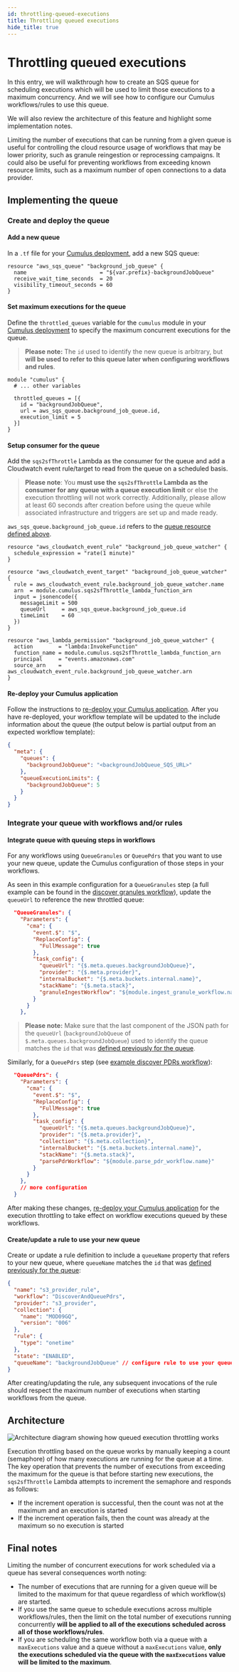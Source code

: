 ```yaml
---
id: throttling-queued-executions
title: Throttling queued executions
hide_title: true
---
```


# Throttling queued executions

In this entry, we will walkthrough how to create an SQS queue for scheduling executions which will be used to limit those executions to a maximum concurrency. And we will see how to configure our Cumulus workflows/rules to use this queue.

We will also review the architecture of this feature and highlight some implementation notes.

Limiting the number of executions that can be running from a given queue is useful for controlling the cloud resource usage of workflows that may be lower priority, such as granule reingestion or reprocessing campaigns. It could also be useful for preventing workflows from exceeding known resource limits, such as a maximum number of open connections to a data provider.

## Implementing the queue

### Create and deploy the queue

#### Add a new queue

In a `.tf` file for your [Cumulus deployment](./../deployment/README.md#deploy-the-cumulus-instance), add a new SQS queue:

```hcl
resource "aws_sqs_queue" "background_job_queue" {
  name                       = "${var.prefix}-backgroundJobQueue"
  receive_wait_time_seconds  = 20
  visibility_timeout_seconds = 60
}
```

#### Set maximum executions for the queue

Define the `throttled_queues` variable for the `cumulus` module in your [Cumulus deployment](./../deployment/README.md#deploy-the-cumulus-instance) to specify the maximum concurrent executions for the queue.

> **Please note:** The `id` used to identify the new queue is arbitrary, but **will be used to refer to this queue later when configuring workflows and rules**.

```hcl
module "cumulus" {
  # ... other variables

  throttled_queues = [{
    id = "backgroundJobQueue",
    url = aws_sqs_queue.background_job_queue.id,
    execution_limit = 5
  }]
}
```

#### Setup consumer for the queue

Add the `sqs2sfThrottle` Lambda as the consumer for the queue and add a Cloudwatch event rule/target to read from the queue on a scheduled basis.

> **Please note**: You **must use the `sqs2sfThrottle` Lambda as the consumer for any queue with a queue execution limit** or else the execution throttling will not work correctly. Additionally, please allow at least 60 seconds after creation before using the queue while associated infrastructure and triggers are set up and made ready.

`aws_sqs_queue.background_job_queue.id` refers to the [queue resource defined above](#add-a-new-queue).

```hcl
resource "aws_cloudwatch_event_rule" "background_job_queue_watcher" {
  schedule_expression = "rate(1 minute)"
}

resource "aws_cloudwatch_event_target" "background_job_queue_watcher" {
  rule = aws_cloudwatch_event_rule.background_job_queue_watcher.name
  arn  = module.cumulus.sqs2sfThrottle_lambda_function_arn
  input = jsonencode({
    messageLimit = 500
    queueUrl     = aws_sqs_queue.background_job_queue.id
    timeLimit    = 60
  })
}

resource "aws_lambda_permission" "background_job_queue_watcher" {
  action        = "lambda:InvokeFunction"
  function_name = module.cumulus.sqs2sfThrottle_lambda_function_arn
  principal     = "events.amazonaws.com"
  source_arn    = aws_cloudwatch_event_rule.background_job_queue_watcher.arn
}
```

#### Re-deploy your Cumulus application

Follow the instructions to [re-deploy your Cumulus application](../deployment/upgrade.md#update-cumulus-resources). After you have re-deployed, your workflow template will be updated to the include information about the queue (the output below is partial output from an expected workflow template):

```json
{
  "meta": {
    "queues": {
      "backgroundJobQueue": "<backgroundJobQueue_SQS_URL>"
    },
    "queueExecutionLimits": {
      "backgroundJobQueue": 5
    }
  }
}
```

### Integrate your queue with workflows and/or rules

#### Integrate queue with queuing steps in workflows

For any workflows using `QueueGranules` or `QueuePdrs` that you want to use your new queue, update the Cumulus configuration of those steps in your workflows.

As seen in this example configuration for a `QueueGranules` step (a full example can be found in the [discover granules workflow](https://github.com/nasa/cumulus/blob/master/example/cumulus-tf/discover_granules_workflow.tf)), update the `queueUrl` to reference the new throttled queue:

```json
  "QueueGranules": {
    "Parameters": {
      "cma": {
        "event.$": "$",
        "ReplaceConfig": {
          "FullMessage": true
        },
        "task_config": {
          "queueUrl": "{$.meta.queues.backgroundJobQueue}",
          "provider": "{$.meta.provider}",
          "internalBucket": "{$.meta.buckets.internal.name}",
          "stackName": "{$.meta.stack}",
          "granuleIngestWorkflow": "${module.ingest_granule_workflow.name}"
        }
      }
    },
```

> **Please note:** Make sure that the last component of the JSON path for the `queueUrl` (`backgroundJobQueue` of `$.meta.queues.backgroundJobQueue`) used to identify the queue matches the `id` that was [defined previously for the queue](#set-maximum-executions-for-the-queue).

Similarly, for a `QueuePdrs` step (see [example discover PDRs workflow](https://github.com/nasa/cumulus/blob/master/example/cumulus-tf/discover_and_queue_pdrs_workflow.tf)):

```json
  "QueuePdrs": {
    "Parameters": {
      "cma": {
        "event.$": "$",
        "ReplaceConfig": {
          "FullMessage": true
        },
        "task_config": {
          "queueUrl": "{$.meta.queues.backgroundJobQueue}",
          "provider": "{$.meta.provider}",
          "collection": "{$.meta.collection}",
          "internalBucket": "{$.meta.buckets.internal.name}",
          "stackName": "{$.meta.stack}",
          "parsePdrWorkflow": "${module.parse_pdr_workflow.name}"
        }
      }
    },
    // more configuration
  }
```

After making these changes, [re-deploy your Cumulus application](../deployment/upgrade.md#update-cumulus-resources) for the execution throttling to take effect on workflow executions queued by these workflows.

#### Create/update a rule to use your new queue

Create or update a rule definition to include a `queueName` property that refers to your new queue, where `queueName` matches the `id` that was [defined previously for the queue](#set-maximum-executions-for-the-queue):

```json
{
  "name": "s3_provider_rule",
  "workflow": "DiscoverAndQueuePdrs",
  "provider": "s3_provider",
  "collection": {
    "name": "MOD09GQ",
    "version": "006"
  },
  "rule": {
    "type": "onetime"
  },
  "state": "ENABLED",
  "queueName": "backgroundJobQueue" // configure rule to use your queue
}
```

After creating/updating the rule, any subsequent invocations of the rule should respect the maximum number of executions when starting workflows from the queue.

## Architecture

![Architecture diagram showing how queued execution throttling works](assets/queued-execution-throttling.png)

Execution throttling based on the queue works by manually keeping a count (semaphore) of how many executions are running for the queue at a time. The key operation that prevents the number of executions from exceeding the maximum for the queue is that before starting new executions, the `sqs2sfThrottle` Lambda attempts to increment the semaphore and responds as follows:

- If the increment operation is successful, then the count was not at the maximum and an execution is started
- If the increment operation fails, then the count was already at the maximum so no execution is started

## Final notes

Limiting the number of concurrent executions for work scheduled via a queue has several consequences worth noting:

- The number of executions that are running for a given queue will be limited to the maximum for that queue regardless of which workflow(s) are started.
- If you use the same queue to schedule executions across multiple workflows/rules, then the limit on the total number of executions running concurrently **will be applied to all of the executions scheduled across all of those workflows/rules**.
- If you are scheduling the same workflow both via a queue with a `maxExecutions` value and a queue without a `maxExecutions` value, **only the executions scheduled via the queue with the `maxExecutions` value will be limited to the maximum**.

